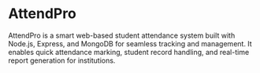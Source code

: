 # AttendPro
AttendPro is a smart web-based student attendance system built with Node.js, Express, and MongoDB for seamless tracking and management. It enables quick attendance marking, student record handling, and real-time report generation for institutions.
